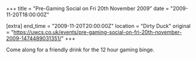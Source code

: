 +++
title = "Pre-Gaming Social on Fri 20th November 2009"
date = "2009-11-20T18:00:00Z"

[extra]
end_time = "2009-11-20T20:00:00Z"
location = "Dirty Duck"
original = "https://uwcs.co.uk/events/pre-gaming-social-on-fri-20th-november-2009-1474489031351/"
+++

Come along for a friendly drink for the 12 hour gaming binge.

